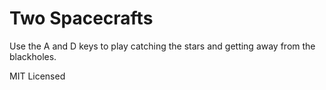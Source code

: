 # Two Spacecrafts

Use the A and D keys to play catching the stars and getting away from the blackholes.

MIT Licensed

